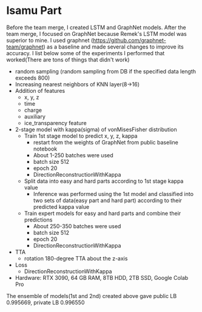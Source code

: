 # Isamu Part

Before the team merge, I created LSTM and GraphNet models. After the team merge, I focused on GraphNet because Remek's LSTM model was superior to mine. I used graphnet (https://github.com/graphnet-team/graphnet) as a baseline and made several changes to improve its accuracy. I list below some of the experiments I performed that worked(There are tons of things that didn't work)

- random sampling (random sampling from DB if the specified data length exceeds 800)
- Increasing nearest neighbors of KNN layer(8->16)
- Addition of features
  - x, y, z
  - time
  - charge
  - auxiliary
  - ice_transparency feature
- 2-stage model with kappa(sigma) of vonMisesFisher distribution 
  - Train 1st stage model to predict x, y, z, kappa
      - restart from the weights of GraphNet from public baseline notebook
      - About 1-250 batches were used
      - batch size 512
      - epoch 20
      - DirectionReconstructionWithKappa
  - Split data into easy and hard parts according to 1st stage kappa value
       - Inference was performed using the 1st model and classified into two sets of data(easy part and hard part) according to their predicted kappa value
  - Train expert models for easy and hard parts and combine their predictions
      - About 250-350 batches were used
      - batch size 512
      - epoch 20
      - DirectionReconstructionWithKappa
- TTA 
  - rotation 180-degree TTA about the z-axis
- Loss
  - DirectionReconstructionWithKappa
- Hardware: RTX 3090, 64 GB RAM, 8TB HDD, 2TB SSD, Google Colab Pro

The ensemble of models(1st and 2nd) created above gave public LB 0.995669, private LB 0.996550 
